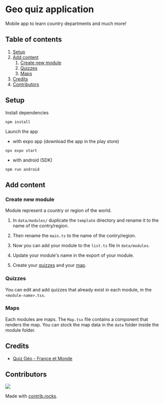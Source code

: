 # Geo quiz application

Mobile app to learn country departments and much more!

## Table of contents

1. [Setup](#setup)
2. [Add content](#add-content)
    1. [Create new module](#create-new-module)
    2. [Quizzes](#quizzes)
    3. [Maps](#maps)
3. [Credits](#credits)
4. [Contributors](#contributors)

## Setup

Install dependencies

```shell
npm install
```

Launch the app

- with expo app (download the app in the play store)

```shell
npx expo start
```

- with android (SDK)

```shell
npm run android
```

## Add content

### Create new module

Module represent a country or region of the world.

1. In `data/modules/` duplicate the `template` directory and rename it to the name of the contry/region.

2. Then rename the `main.ts` to the name of the contry/region.

3. Now you can add your module to the `list.ts` file in `data/modules`.

4. Update your module's name in the export of your module.

5. Create your [quizzes](#quizzes) and your [map](#maps).

### Quizzes

You can edit and add quizzes that already exist in each module, in the `<module-name>.tsx`.

### Maps

Each modules are maps. The `Map.tsx` file contains a component that renders the map.
You can stock the map data in the `data` folder inside the module folder.

## Credits

- [Quiz Géo - France et Monde](https://play.google.com/store/apps/details?id=fr.ivaska.quiz_geo&hl=fr&gl=US)

## Contributors

<a href="https://github.com/FlexKiWi1/Appli_quizz_departement/graphs/contributors">
  <img src="https://contrib.rocks/image?repo=FlexKiWi1/Appli_quizz_departement" />
</a>

Made with [contrib.rocks](https://contrib.rocks).

